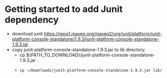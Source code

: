 # Getting started to add Junit dependency 
- download junit https://repo1.maven.org/maven2/org/junit/platform/junit-platform-console-standalone/1.9.3/junit-platform-console-standalone-1.9.3.jar
- copy junit-platform-console-standalone-1.9.3.jar to lib directory.
    -  cp ${PATH_TO_DOWNLOAD}/junit-platform-console-standalone-1.9.3.jar .
    -  ```shell
       cp ~/Downloads/junit-platform-console-standalone-1.9.3.jar lib/ 
       ```
